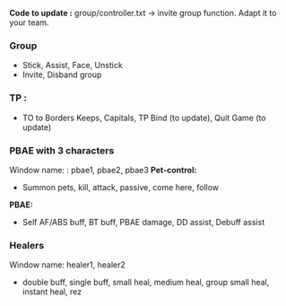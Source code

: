 **Code to update :**
group/controller.txt -> invite group function. Adapt it to your team.

### Group
- Stick, Assist, Face, Unstick
- Invite, Disband group

### TP :
- TO to Borders Keeps, Capitals, TP Bind (to update), Quit Game (to update)


### PBAE with 3 characters
Window name: : pbae1, pbae2, pbae3
**Pet-control:**

- Summon pets, kill, attack, passive, come here, follow

**PBAE:**
- Self AF/ABS buff, BT buff, PBAE damage, DD assist, Debuff assist

### Healers
Window name: healer1, healer2
 - double buff, single buff, small heal, medium heal, group small heal, instant heal, rez
